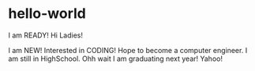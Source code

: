 # hello-world
I am READY!
Hi Ladies!

I am NEW! Interested in CODING! Hope to become a computer engineer.
I am still in HighSchool. Ohh wait I am graduating next year! Yahoo!
